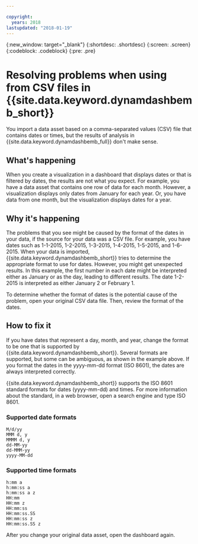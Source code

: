 ```yaml
---

copyright:
  years: 2018
lastupdated: "2018-01-19"
---
```


{:new_window: target="_blank"}
{:shortdesc: .shortdesc}
{:screen: .screen}
{:codeblock: .codeblock}
{:pre: .pre}

# Resolving problems when using from CSV files in {{site.data.keyword.dynamdashbemb_short}}

You import a data asset based on a comma-separated values (CSV) file that contains dates or times, but the results of analysis in {{site.data.keyword.dynamdashbemb_full}} don't make sense.

## What's happening

When you create a visualization in a dashboard that displays dates or that is filtered by dates, the results are not what you expect. For example, you have a data asset that contains one row of data for each month. However, a visualization displays only dates from January for each year. Or, you have data from one month, but the visualization displays dates for a year.

## Why it's happening

The problems that you see might be caused by the format of the dates in your data, if the source for your data was a CSV file. For example, you have dates such as 1-1-2015, 1-2-2015, 1-3-2015, 1-4-2015, 1-5-2015, and 1-6-2015. When your data is imported, {{site.data.keyword.dynamdashbemb_short}} tries to determine the appropriate format to use for dates. However, you might get unexpected results. In this example, the first number in each date might be interpreted either as January or as the day, leading to different results. The date 1-2-2015 is interpreted as either January 2 or February 1.

To determine whether the format of dates is the potential cause of the problem, open your original CSV data file. Then, review the format of the dates.

## How to fix it

If you have dates that represent a day, month, and year, change the format to be one that is supported by {{site.data.keyword.dynamdashbemb_short}}. Several formats are supported, but some can be ambiguous, as shown in the example above. If you format the dates in the yyyy-mm-dd format (ISO 8601), the dates are always interpreted correctly.

{{site.data.keyword.dynamdashbemb_short}} supports the ISO 8601 standard formats for dates (yyyy-mm-dd) and times. For more information about the standard, in a web browser, open a search engine and type ISO 8601.


### Supported date formats
    M/d/yy
    MMM d, y
    MMMM d, y
    dd-MM-yy
    dd-MMM-yy
    yyyy-MM-dd

### Supported time formats
    h:mm a
    h:mm:ss a
    h:mm:ss a z
    HH:mm
    HH:mm z
    HH:mm:ss
    HH:mm:ss.SS
    HH:mm:ss z
    HH:mm:ss.SS z

After you change your original data asset, open the dashboard again.
